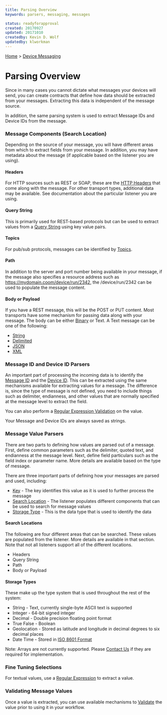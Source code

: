 ```yaml
---
title: Parsing Overview
keywords: parsers, messaging, messages

status: readyforapproval
created: 20170927
updated: 20171010
createdby: Kevin D. Wolf
updatedby: klworkman
---
```

[Home](Index.md) > [Device Messaging](../Index.md)

# Parsing Overview

Since in many cases you cannot dictate what messages your devices will send, you can create contracts that define how data should be extracted from your messages.  Extracting this data is independent of the message source.  

In addition, the same parsing system is used to extract Message IDs and Device IDs from the message.

### Message Components (Search Location)

Depending on the source of your message, you will have different areas from which to extract fields from your message.  In addition, you may have metadata about the message (if applicable based on the listener you are using).

#### Headers
For HTTP sources such as REST or SOAP, these are the [HTTP Headers](ParsingFromHeader.md) that come along with the message.  For other transport types, additional data may be available.  See documentation about the particular listener you are using.

#### Query String
This is primarily used for REST-based protocols but can be used to extract values from a [Query String](ParsingFromQueryString.md) using key value pairs.

#### Topics
For pub/sub protocols, messages can be identified by [Topics](ParsingFromTopic.md).

#### Path
In addition to the server and port number being available in your message, if the message also specifies a resource address such as https://mydomain.coom/device/run/2342, the /device/run/2342 can be used to populate the message content.

#### Body or Payload

If you have a REST message, this will be the POST or PUT content.  Most transports have some mechanism for passing data along with your message.  The body can be either [Binary](ParsingBinaryMessages.md) or Text.  A Text message can be one of the following:
* [String](ParsingStringMessage.md)
* [Delimited](ParsingDelimitedMessage.md)
* [JSON](ParsingJsonMessage.md)
* [XML](ParsingXmlMessage.md)

### Message ID and Device ID Parsers
An important part of processing the incoming data is to identify the [Message ID](MessageIdParsing.md) and the [Device ID](DeviceIdParsing.md).
This can be extracted using the same mechanisms available for extracting values for a message.
The difference is, since the type of message is not defined, you need to include things such as delimiter, 
endianness, and other values that are normally specified at the message level to extract the field.  

You can also perform a [Regular Expression Validation](ParsingWithRegEx.md) on the value.

Your Message and Device IDs are always saved as strings.

### Message Value Parsers
There are two parts to defining how values are parsed out of a message.  First, define common parameters such as the delimiter, quoted text, and endianness at the message level.  Next, define field particulars such as the field index or parameter name.  More details are available based on the type of message.

There are three important parts of defining how your messages are parsed and used, including: 
* [Key](../../Topics/Keys.md) - The key identifies this value as it is used to further process the message
* [Search Location](#Search-Location) - The listener populates different components that can be used to search for message values
* [Storage Type](../TypeSystem/Index.md) - This is the data type that is used to identify the data


#### Search Locations
The following are four different areas that can be searched.  These values are populated from the listener. More details are available in that section.  Note that not all listeners support all of the different locations.
* Headers
* Query String
* Path
* Body or Payload

#### Storage Types
These make up the type system that is used throughout the rest of the system:
* String - Text, currently single-byte ASCII text is supported
* Integer - 64-bit signed integer
* Decimal - Double precision floating point format
* True False - Boolean
* Geolocation - Stored as latitude and longitude in decimal degrees to six decimal places
* Date Time - Stored in [ISO 8601 Format](https://en.wikipedia.org/wiki/ISO_8601)

Note:  Arrays are not currently supported.  Please [Contact Us](http://support.nuviot.com) if they are required for implementation.

### Fine Tuning Selections
For textual values, use a [Regular Expression](RegExValueSelector.md) to extract a value. 

### Validating Message Values
Once a value is extracted, you can use available mechanisms to [Validate](Validation.md) the value prior to using it in your workflow.





